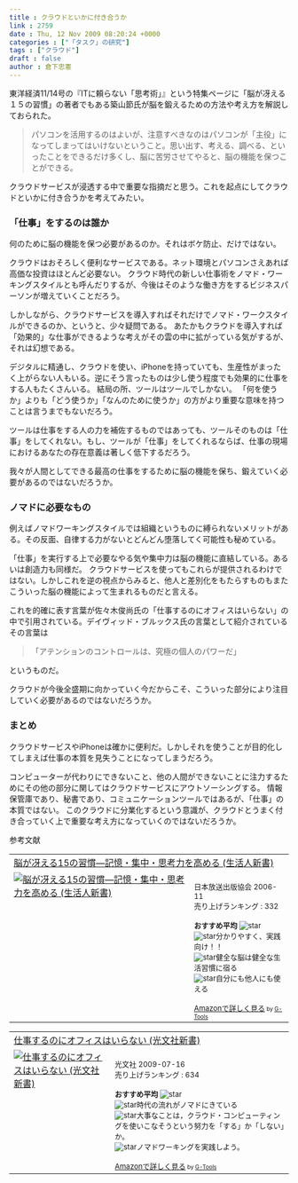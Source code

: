 ```yaml
---
title : クラウドといかに付き合うか
link : 2759
date : Thu, 12 Nov 2009 08:20:24 +0000
categories : ["「タスク」の研究"]
tags : ["クラウド"]
draft : false
author : 倉下忠憲
---
```


東洋経済11/14号の『ITに頼らない「思考術」』という特集ページに「脳が冴える１５の習慣」の著者でもある築山節氏が脳を鍛えるための方法や考え方を解説しておられた。


<blockquote>パソコンを活用するのはよいが、注意すべきなのはパソコンが「主役」になってしまってはいけないということ。思い出す、考える、調べる、といったことをできるだけ多くし、脳に苦労させてやると、脳の機能を保つことができる。</blockquote>

クラウドサービスが浸透する中で重要な指摘だと思う。これを起点にしてクラウドといかに付き合うかを考えてみたい。

<h3>「仕事」をするのは誰か</h3>
何のために脳の機能を保つ必要があるのか。それはボケ防止、だけではない。

クラウドはおそろしく便利なサービスである。ネット環境とパソコンさえあれば高価な投資はほとんど必要ない。
クラウド時代の新しい仕事術をノマド・ワーキングスタイルとも呼んだりするが、今後はそのような働き方をするビジネスパーソンが増えていくことだろう。

しかしながら、クラウドサービスを導入すればそれだけでノマド・ワークスタイルができるのか、というと、少々疑問である。
あたかもクラウドを導入すれば「効果的」な仕事ができるような考えがその雲の中に拡がっている気がするが、それは幻想である。

デジタルに精通し、クラウドを使い、iPhoneを持っていても、生産性がまったく上がらない人もいる。逆にそう言ったものは少し使う程度でも効果的に仕事をする人もたくさんいる。
結局の所、ツールはツールでしかない。
「何を使うか」よりも「どう使うか」「なんのために使うか」の方がより重要な意味を持つことは言うまでもないだろう。

ツールは仕事をする人の力を補佐するものではあっても、ツールそのものは「仕事」をしてくれない。もし、ツールが「仕事」をしてくれるならば、仕事の現場におけるあなたの存在意義は著しく低下するだろう。

我々が人間としてできる最高の仕事をするために脳の機能を保ち、鍛えていく必要があるのではないだろうか。

<h3>ノマドに必要なもの</h3>
例えばノマドワーキングスタイルでは組織というものに縛られないメリットがある。その反面、自律する力がないとどんどん堕落してく可能性も秘めている。

「仕事」を実行する上で必要なやる気や集中力は脳の機能に直結している。あるいは創造力も同様だ。
クラウドサービスを使ってもこれらが提供されるわけではない。しかしこれを逆の視点からみると、他人と差別化をもたらすものもまたこういった脳の機能によって生まれるものだと言える。

これを的確に表す言葉が佐々木俊尚氏の「仕事するのにオフィスはいらない」の中で引用されている。デイヴィッド・ブルックス氏の言葉として紹介されているその言葉は



<blockquote>「アテンションのコントロールは、究極の個人のパワーだ」</blockquote>



というものだ。

クラウドが今後全盛期に向かっていく今だからこそ、こういった部分により注目していく必要があるのではないだろうか。

<h3>まとめ</h3>
クラウドサービスやiPhoneは確かに便利だ。しかしそれを使うことが目的化してしまえば仕事の本質を見失うことになってしまうだろう。

コンピューターが代わりにできないこと、他の人間ができないことに注力するためにその他の部分に関してはクラウドサービスにアウトソーシングする。
情報保管庫であり、秘書であり、コミュニケーションツールではあるが、「仕事」の本質ではない。
このクラウドに分業化するという意識が、クラウドとうまく付き合っていく上で重要な考え方になっていくのではないだろうか。

参考文献
<table  border="0" cellpadding="5"><tr><td colspan="2"><a href="http://www.amazon.co.jp/%E8%84%B3%E3%81%8C%E5%86%B4%E3%81%88%E3%82%8B15%E3%81%AE%E7%BF%92%E6%85%A3%E2%80%95%E8%A8%98%E6%86%B6%E3%83%BB%E9%9B%86%E4%B8%AD%E3%83%BB%E6%80%9D%E8%80%83%E5%8A%9B%E3%82%92%E9%AB%98%E3%82%81%E3%82%8B-%E7%94%9F%E6%B4%BB%E4%BA%BA%E6%96%B0%E6%9B%B8-%E7%AF%89%E5%B1%B1-%E7%AF%80/dp/4140882026%3FSubscriptionId%3D15SMZCTB9V8NGR2TW082%26tag%3Drashita1000-22%26linkCode%3Dxm2%26camp%3D2025%26creative%3D165953%26creativeASIN%3D4140882026" target="_top">脳が冴える15の習慣―記憶・集中・思考力を高める (生活人新書)</a><img src='http://www.assoc-amazon.jp/e/ir?t=rashita1000-22&l=ur2&o=9' width='1' height='1' border='0' alt='' /></td></tr><tr><td valign="top"><a href="http://www.amazon.co.jp/%E8%84%B3%E3%81%8C%E5%86%B4%E3%81%88%E3%82%8B15%E3%81%AE%E7%BF%92%E6%85%A3%E2%80%95%E8%A8%98%E6%86%B6%E3%83%BB%E9%9B%86%E4%B8%AD%E3%83%BB%E6%80%9D%E8%80%83%E5%8A%9B%E3%82%92%E9%AB%98%E3%82%81%E3%82%8B-%E7%94%9F%E6%B4%BB%E4%BA%BA%E6%96%B0%E6%9B%B8-%E7%AF%89%E5%B1%B1-%E7%AF%80/dp/4140882026%3FSubscriptionId%3D15SMZCTB9V8NGR2TW082%26tag%3Drashita1000-22%26linkCode%3Dxm2%26camp%3D2025%26creative%3D165953%26creativeASIN%3D4140882026" target="_top"><img src="http://ecx.images-amazon.com/images/I/311VET2YAHL._SL160_.jpg" border="0" alt="脳が冴える15の習慣―記憶・集中・思考力を高める (生活人新書)" /></a></td><td valign="top"><font size="-1"><br />日本放送出版協会  2006-11<br />売り上げランキング : 332<br /><br /><strong>おすすめ平均  </strong><img src="http://g-images.amazon.com/images/G/01/detail/stars-4-5.gif" alt="star" /><br /><img src="http://g-images.amazon.com/images/G/01/detail/stars-5-0.gif" alt="star" />分かりやすく、実践向け！！<br /><img src="http://g-images.amazon.com/images/G/01/detail/stars-4-0.gif" alt="star" />健全な脳は健全な生活習慣に宿る<br /><img src="http://g-images.amazon.com/images/G/01/detail/stars-5-0.gif" alt="star" />自分にも他人にも使える<br /><br /><a href="http://www.amazon.co.jp/%E8%84%B3%E3%81%8C%E5%86%B4%E3%81%88%E3%82%8B15%E3%81%AE%E7%BF%92%E6%85%A3%E2%80%95%E8%A8%98%E6%86%B6%E3%83%BB%E9%9B%86%E4%B8%AD%E3%83%BB%E6%80%9D%E8%80%83%E5%8A%9B%E3%82%92%E9%AB%98%E3%82%81%E3%82%8B-%E7%94%9F%E6%B4%BB%E4%BA%BA%E6%96%B0%E6%9B%B8-%E7%AF%89%E5%B1%B1-%E7%AF%80/dp/4140882026%3FSubscriptionId%3D15SMZCTB9V8NGR2TW082%26tag%3Drashita1000-22%26linkCode%3Dxm2%26camp%3D2025%26creative%3D165953%26creativeASIN%3D4140882026" target="_top">Amazonで詳しく見る</a></font><font size="-2"> by <a href="http://www.goodpic.com/mt/aws/index.html" >G-Tools</a></font></td></tr></table>

<table  border="0" cellpadding="5"><tr><td colspan="2"><a href="http://www.amazon.co.jp/%E4%BB%95%E4%BA%8B%E3%81%99%E3%82%8B%E3%81%AE%E3%81%AB%E3%82%AA%E3%83%95%E3%82%A3%E3%82%B9%E3%81%AF%E3%81%84%E3%82%89%E3%81%AA%E3%81%84-%E5%85%89%E6%96%87%E7%A4%BE%E6%96%B0%E6%9B%B8-%E4%BD%90%E3%80%85%E6%9C%A8%E4%BF%8A%E5%B0%9A/dp/4334035159%3FSubscriptionId%3D15SMZCTB9V8NGR2TW082%26tag%3Drashita1000-22%26linkCode%3Dxm2%26camp%3D2025%26creative%3D165953%26creativeASIN%3D4334035159" target="_top">仕事するのにオフィスはいらない (光文社新書)</a><img src='http://www.assoc-amazon.jp/e/ir?t=rashita1000-22&l=ur2&o=9' width='1' height='1' border='0' alt='' /></td></tr><tr><td valign="top"><a href="http://www.amazon.co.jp/%E4%BB%95%E4%BA%8B%E3%81%99%E3%82%8B%E3%81%AE%E3%81%AB%E3%82%AA%E3%83%95%E3%82%A3%E3%82%B9%E3%81%AF%E3%81%84%E3%82%89%E3%81%AA%E3%81%84-%E5%85%89%E6%96%87%E7%A4%BE%E6%96%B0%E6%9B%B8-%E4%BD%90%E3%80%85%E6%9C%A8%E4%BF%8A%E5%B0%9A/dp/4334035159%3FSubscriptionId%3D15SMZCTB9V8NGR2TW082%26tag%3Drashita1000-22%26linkCode%3Dxm2%26camp%3D2025%26creative%3D165953%26creativeASIN%3D4334035159" target="_top"><img src="http://ecx.images-amazon.com/images/I/41YuNKqo1XL._SL160_.jpg" border="0" alt="仕事するのにオフィスはいらない (光文社新書)" /></a></td><td valign="top"><font size="-1"><br />光文社  2009-07-16<br />売り上げランキング : 634<br /><br /><strong>おすすめ平均  </strong><img src="http://g-images.amazon.com/images/G/01/detail/stars-4-0.gif" alt="star" /><br /><img src="http://g-images.amazon.com/images/G/01/detail/stars-4-0.gif" alt="star" />時代の流れがノマドにきている<br /><img src="http://g-images.amazon.com/images/G/01/detail/stars-5-0.gif" alt="star" />大事なことは，クラウド・コンピューティングを使いこなそうという努力を「する」か「しない」か。<br /><img src="http://g-images.amazon.com/images/G/01/detail/stars-5-0.gif" alt="star" />ノマドワーキングを実践しよう。<br /><br /><a href="http://www.amazon.co.jp/%E4%BB%95%E4%BA%8B%E3%81%99%E3%82%8B%E3%81%AE%E3%81%AB%E3%82%AA%E3%83%95%E3%82%A3%E3%82%B9%E3%81%AF%E3%81%84%E3%82%89%E3%81%AA%E3%81%84-%E5%85%89%E6%96%87%E7%A4%BE%E6%96%B0%E6%9B%B8-%E4%BD%90%E3%80%85%E6%9C%A8%E4%BF%8A%E5%B0%9A/dp/4334035159%3FSubscriptionId%3D15SMZCTB9V8NGR2TW082%26tag%3Drashita1000-22%26linkCode%3Dxm2%26camp%3D2025%26creative%3D165953%26creativeASIN%3D4334035159" target="_top">Amazonで詳しく見る</a></font><font size="-2"> by <a href="http://www.goodpic.com/mt/aws/index.html" >G-Tools</a></font></td></tr></table>

